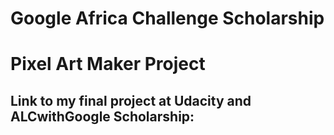 # Google Africa Challenge Scholarship

# Pixel Art Maker Project

## Link to my final project at Udacity and ALCwithGoogle Scholarship: 

